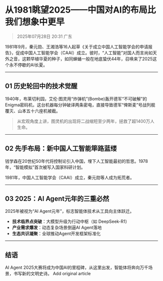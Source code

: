 # 从1981眺望2025——中国对AI的布局比我们想象中更早

> 2025年07月28日 20:31 广东

1981年9月，秦元勋、王湘浩等16人起草《关于成立中国人工智能学会的申请报告》，促成中国人工智能学会（CAAI）成立。彼时，“人工智能”对国人而言尚如天外之音，这颗早植华夏的种子，如同蝉蛹一般在地底蛰伏44年，召唤来了2025这个永不停歇的AI长夏。

---

## 01 历史轮回中的技术觉醒

1940年，布莱切利园，艾伦·图灵用“炸弹机”(Bombe)轰开德军“不可破解”的Enigma密码机，这台机器每分钟破译两条密电，直接导致德军“俾斯麦”号战列舰覆灭、山本五十六座机被截。

> 从宏观角度上讲，图灵机的出现将二战缩短至少两年，拯救了超1400万人生命。

---

## 02 先手布局：新中国人工智能筚路蓝缕

钱学森在20世纪50年代将控制论引入中国，埋下人工智能最初的哲思。1978年，“智能模拟”首次被写入国家科研计划。

1981年，中国人工智能学会（CAAI）成立，秦元勋等人成为拓荒者。

---

## 03 2025：AI Agent元年的三重必然

2025年被视为“AI Agent元年”，标志智能体技术从工具向主体跃迁。

- **技术临界点突破**：大模型升级为行动中枢（如 DeepSeek-R1）
- **产业需求爆发**：动态复杂场景倒逼AI Agent落地
- **生态共识凝聚**：全球推动Agent开发框架标准化

---

## 结语

AI Agent 2025大赛将成为中国AI的里程碑，从这里出发，智能体将奔向万千场景，书写新的文明史诗。
Add original article
